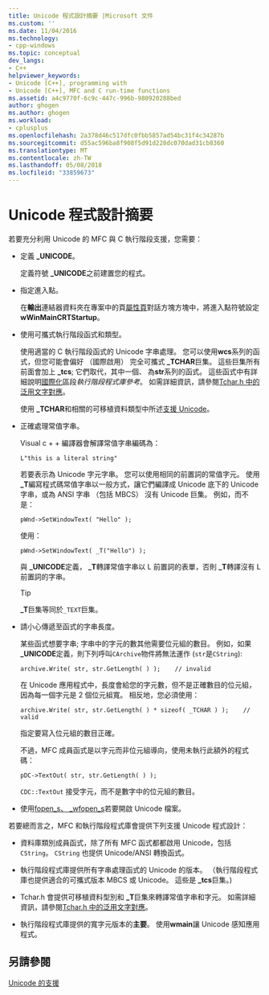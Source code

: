 ```yaml
---
title: Unicode 程式設計摘要 |Microsoft 文件
ms.custom: ''
ms.date: 11/04/2016
ms.technology:
- cpp-windows
ms.topic: conceptual
dev_langs:
- C++
helpviewer_keywords:
- Unicode [C++], programming with
- Unicode [C++], MFC and C run-time functions
ms.assetid: a4c9770f-6c9c-447c-996b-980920288bed
author: ghogen
ms.author: ghogen
ms.workload:
- cplusplus
ms.openlocfilehash: 2a378d46c517dfc0fbb5857ad54bc31f4c34287b
ms.sourcegitcommit: d55ac596ba8f908f5d91d228dc070dad31cb8360
ms.translationtype: MT
ms.contentlocale: zh-TW
ms.lasthandoff: 05/08/2018
ms.locfileid: "33859673"
---
```

# <a name="unicode-programming-summary"></a>Unicode 程式設計摘要
若要充分利用 Unicode 的 MFC 與 C 執行階段支援，您需要：  
  
-   定義 **_UNICODE**。  
  
     定義符號 **_UNICODE**之前建置您的程式。  
  
-   指定進入點。  
  
     在**輸出**連結器資料夾在專案中的頁[屬性頁](../ide/property-pages-visual-cpp.md)對話方塊方塊中，將進入點符號設定**wWinMainCRTStartup**。  
  
-   使用可攜式執行階段函式和類型。  
  
     使用適當的 C 執行階段函式的 Unicode 字串處理。 您可以使用**wcs**系列的函式，但您可能會偏好 （國際啟用） 完全可攜式 **_TCHAR**巨集。 這些巨集所有前面會加上 **_tcs**; 它們取代，其中一個、 為**str**系列的函式。 這些函式中有詳細說明[國際化](../c-runtime-library/internationalization.md)區段*執行階段程式庫參考*。 如需詳細資訊，請參閱[Tchar.h 中的泛用文字對應](../text/generic-text-mappings-in-tchar-h.md)。  
  
     使用 **_TCHAR**和相關的可移植資料類型中所述[支援 Unicode](../text/support-for-unicode.md)。  
  
-   正確處理常值字串。  
  
     Visual c + + 編譯器會解譯常值字串編碼為：  
  
    ```  
    L"this is a literal string"  
    ```  
  
     若要表示為 Unicode 字元字串。 您可以使用相同的前置詞的常值字元。 使用 **_T**編寫程式碼常值字串以一般方式，讓它們編譯成 Unicode 底下的 Unicode 字串，或為 ANSI 字串 （包括 MBCS） 沒有 Unicode 巨集。 例如，而不是：  
  
    ```  
    pWnd->SetWindowText( "Hello" );  
    ```  
  
     使用：  
  
    ```  
    pWnd->SetWindowText( _T("Hello") );  
    ```  
  
     與 **_UNICODE**定義， **_T**轉譯常值字串以 L 前置詞的表單，否則 **_T**轉譯沒有 L 前置詞的字串。  
  
    > [!TIP]
    >  **_T**巨集等同於`_TEXT`巨集。  
  
-   請小心傳遞至函式的字串長度。  
  
     某些函式想要字串; 字串中的字元的數其他需要位元組的數目。 例如，如果 **_UNICODE**定義，則下列呼叫`CArchive`物件將無法運作 (`str`是`CString`):  
  
    ```  
    archive.Write( str, str.GetLength( ) );    // invalid  
    ```  
  
     在 Unicode 應用程式中，長度會給您的字元數，但不是正確數目的位元組，因為每一個字元是 2 個位元組寬。 相反地，您必須使用：  
  
    ```  
    archive.Write( str, str.GetLength( ) * sizeof( _TCHAR ) );    // valid  
    ```  
  
     指定要寫入位元組的數目正確。  
  
     不過，MFC 成員函式是以字元而非位元組導向，使用未執行此額外的程式碼：  
  
    ```  
    pDC->TextOut( str, str.GetLength( ) );  
    ```  
  
     `CDC::TextOut` 接受字元，而不是數字中的位元組的數目。  
  
-   使用[fopen_s、 _wfopen_s](../c-runtime-library/reference/fopen-s-wfopen-s.md)若要開啟 Unicode 檔案。  
  
 若要總而言之，MFC 和執行階段程式庫會提供下列支援 Unicode 程式設計：  
  
-   資料庫類別成員函式，除了所有 MFC 函式都都啟用 Unicode，包括`CString`。 `CString` 也提供 Unicode/ANSI 轉換函式。  
  
-   執行階段程式庫提供所有字串處理函式的 Unicode 的版本。 （執行階段程式庫也提供適合的可攜式版本 MBCS 或 Unicode。 這些是 **_tcs**巨集。)  
  
-   Tchar.h 會提供可移植資料型別和 **_T**巨集來轉譯常值字串和字元。 如需詳細資訊，請參閱[Tchar.h 中的泛用文字對應](../text/generic-text-mappings-in-tchar-h.md)。  
  
-   執行階段程式庫提供的寬字元版本的**主要**。 使用**wmain**讓 Unicode 感知應用程式。  
  
## <a name="see-also"></a>另請參閱  
 [Unicode 的支援](../text/support-for-unicode.md)